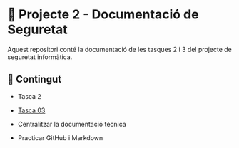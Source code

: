 # 📁 Projecte 2 - Documentació de Seguretat

Aquest repositori conté la documentació de les tasques 2 i 3 del projecte de seguretat informàtica.

## 📂 Contingut
- Tasca 2
  
- [Tasca 03](./T03:_Seguretat.Lògica:.recuperant.accés.a.sistemes/README.md)
  
- Centralitzar la documentació tècnica
- Practicar GitHub i Markdown
